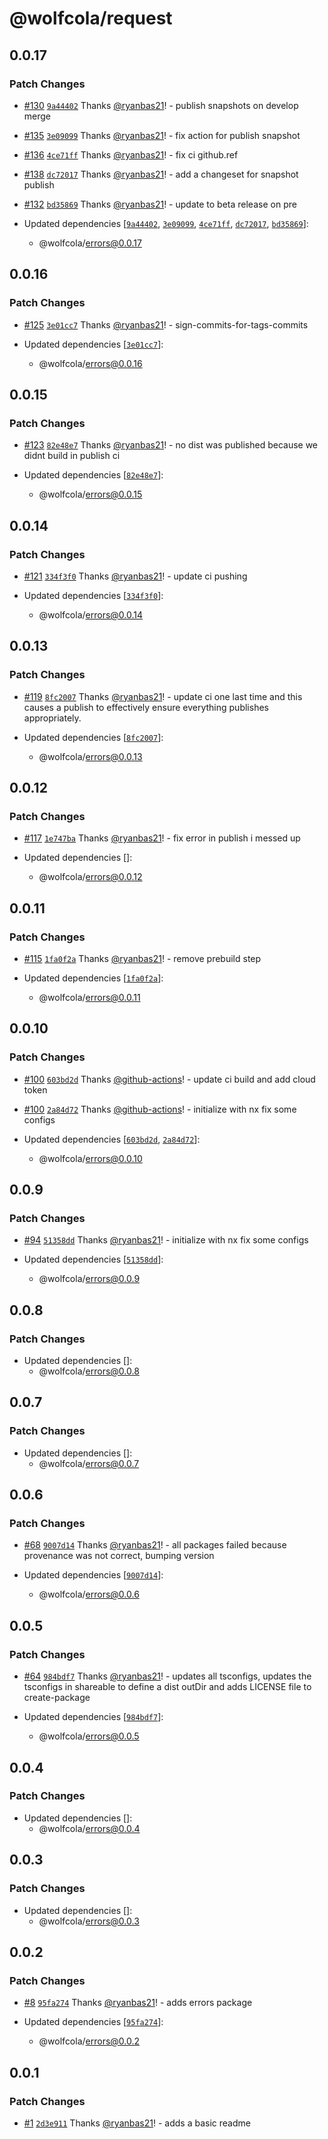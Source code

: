 # @wolfcola/request

## 0.0.17

### Patch Changes

- [#130](https://github.com/ryanbas21/wolfcola-monorepo/pull/130) [`9a44402`](https://github.com/ryanbas21/wolfcola-monorepo/commit/9a4440238520a7df53dc995295464ea5b84b2aa9) Thanks [@ryanbas21](https://github.com/ryanbas21)! - publish snapshots on develop merge

- [#135](https://github.com/ryanbas21/wolfcola-monorepo/pull/135) [`3e09099`](https://github.com/ryanbas21/wolfcola-monorepo/commit/3e09099a838b89fe65ef3e31d0d1dc608cbb7c95) Thanks [@ryanbas21](https://github.com/ryanbas21)! - fix action for publish snapshot

- [#136](https://github.com/ryanbas21/wolfcola-monorepo/pull/136) [`4ce71ff`](https://github.com/ryanbas21/wolfcola-monorepo/commit/4ce71ffa89d18fdef14e839310655f3917826853) Thanks [@ryanbas21](https://github.com/ryanbas21)! - fix ci github.ref

- [#138](https://github.com/ryanbas21/wolfcola-monorepo/pull/138) [`dc72017`](https://github.com/ryanbas21/wolfcola-monorepo/commit/dc720172bd6ddce4223a2531710f2ff79f53cb8a) Thanks [@ryanbas21](https://github.com/ryanbas21)! - add a changeset for snapshot publish

- [#132](https://github.com/ryanbas21/wolfcola-monorepo/pull/132) [`bd35869`](https://github.com/ryanbas21/wolfcola-monorepo/commit/bd358694a51db93f71b04d4daf0d8b75aa76530a) Thanks [@ryanbas21](https://github.com/ryanbas21)! - update to beta release on pre

- Updated dependencies [[`9a44402`](https://github.com/ryanbas21/wolfcola-monorepo/commit/9a4440238520a7df53dc995295464ea5b84b2aa9), [`3e09099`](https://github.com/ryanbas21/wolfcola-monorepo/commit/3e09099a838b89fe65ef3e31d0d1dc608cbb7c95), [`4ce71ff`](https://github.com/ryanbas21/wolfcola-monorepo/commit/4ce71ffa89d18fdef14e839310655f3917826853), [`dc72017`](https://github.com/ryanbas21/wolfcola-monorepo/commit/dc720172bd6ddce4223a2531710f2ff79f53cb8a), [`bd35869`](https://github.com/ryanbas21/wolfcola-monorepo/commit/bd358694a51db93f71b04d4daf0d8b75aa76530a)]:
  - @wolfcola/errors@0.0.17

## 0.0.16

### Patch Changes

- [#125](https://github.com/ryanbas21/wolfcola-monorepo/pull/125) [`3e01cc7`](https://github.com/ryanbas21/wolfcola-monorepo/commit/3e01cc76e4f7b3cb76f0256036b05215444fa9de) Thanks [@ryanbas21](https://github.com/ryanbas21)! - sign-commits-for-tags-commits

- Updated dependencies [[`3e01cc7`](https://github.com/ryanbas21/wolfcola-monorepo/commit/3e01cc76e4f7b3cb76f0256036b05215444fa9de)]:
  - @wolfcola/errors@0.0.16

## 0.0.15

### Patch Changes

- [#123](https://github.com/ryanbas21/wolfcola-monorepo/pull/123) [`82e48e7`](https://github.com/ryanbas21/wolfcola-monorepo/commit/82e48e7b41cea84b10252d9d662624971009593f) Thanks [@ryanbas21](https://github.com/ryanbas21)! - no dist was published because we didnt build in publish ci

- Updated dependencies [[`82e48e7`](https://github.com/ryanbas21/wolfcola-monorepo/commit/82e48e7b41cea84b10252d9d662624971009593f)]:
  - @wolfcola/errors@0.0.15

## 0.0.14

### Patch Changes

- [#121](https://github.com/ryanbas21/wolfcola-monorepo/pull/121) [`334f3f0`](https://github.com/ryanbas21/wolfcola-monorepo/commit/334f3f0ca68ec9b8d669b9475fbfd522932161ea) Thanks [@ryanbas21](https://github.com/ryanbas21)! - update ci pushing

- Updated dependencies [[`334f3f0`](https://github.com/ryanbas21/wolfcola-monorepo/commit/334f3f0ca68ec9b8d669b9475fbfd522932161ea)]:
  - @wolfcola/errors@0.0.14

## 0.0.13

### Patch Changes

- [#119](https://github.com/ryanbas21/wolfcola-monorepo/pull/119) [`8fc2007`](https://github.com/ryanbas21/wolfcola-monorepo/commit/8fc20070b9053ddc8b0f1838c260531bbd7d3a90) Thanks [@ryanbas21](https://github.com/ryanbas21)! - update ci one last time and this causes a publish to effectively ensure everything publishes appropriately.

- Updated dependencies [[`8fc2007`](https://github.com/ryanbas21/wolfcola-monorepo/commit/8fc20070b9053ddc8b0f1838c260531bbd7d3a90)]:
  - @wolfcola/errors@0.0.13

## 0.0.12

### Patch Changes

- [#117](https://github.com/ryanbas21/wolfcola-monorepo/pull/117) [`1e747ba`](https://github.com/ryanbas21/wolfcola-monorepo/commit/1e747baea558b58ea33a4e70494e09aae1dbf962) Thanks [@ryanbas21](https://github.com/ryanbas21)! - fix error in publish i messed up

- Updated dependencies []:
  - @wolfcola/errors@0.0.12

## 0.0.11

### Patch Changes

- [#115](https://github.com/ryanbas21/wolfcola-monorepo/pull/115) [`1fa0f2a`](https://github.com/ryanbas21/wolfcola-monorepo/commit/1fa0f2a26c748dcdb0428be1917b5e8419b40785) Thanks [@ryanbas21](https://github.com/ryanbas21)! - remove prebuild step

- Updated dependencies [[`1fa0f2a`](https://github.com/ryanbas21/wolfcola-monorepo/commit/1fa0f2a26c748dcdb0428be1917b5e8419b40785)]:
  - @wolfcola/errors@0.0.11

## 0.0.10

### Patch Changes

- [#100](https://github.com/ryanbas21/wolfcola-monorepo/pull/100) [`603bd2d`](https://github.com/ryanbas21/wolfcola-monorepo/commit/603bd2d14b608bbe67307f89f7ca94470e3c4628) Thanks [@github-actions](https://github.com/apps/github-actions)! - update ci build and add cloud token

- [#100](https://github.com/ryanbas21/wolfcola-monorepo/pull/100) [`2a84d72`](https://github.com/ryanbas21/wolfcola-monorepo/commit/2a84d727d34ee09b2dc3e680a8b63da1d9bd0c1f) Thanks [@github-actions](https://github.com/apps/github-actions)! - initialize with nx fix some configs

- Updated dependencies [[`603bd2d`](https://github.com/ryanbas21/wolfcola-monorepo/commit/603bd2d14b608bbe67307f89f7ca94470e3c4628), [`2a84d72`](https://github.com/ryanbas21/wolfcola-monorepo/commit/2a84d727d34ee09b2dc3e680a8b63da1d9bd0c1f)]:
  - @wolfcola/errors@0.0.10

## 0.0.9

### Patch Changes

- [#94](https://github.com/ryanbas21/wolfcola-monorepo/pull/94) [`51358dd`](https://github.com/ryanbas21/wolfcola-monorepo/commit/51358dd3166d2bfa707c1e2655da24d76a9e7f1c) Thanks [@ryanbas21](https://github.com/ryanbas21)! - initialize with nx fix some configs

- Updated dependencies [[`51358dd`](https://github.com/ryanbas21/wolfcola-monorepo/commit/51358dd3166d2bfa707c1e2655da24d76a9e7f1c)]:
  - @wolfcola/errors@0.0.9

## 0.0.8

### Patch Changes

- Updated dependencies []:
  - @wolfcola/errors@0.0.8

## 0.0.7

### Patch Changes

- Updated dependencies []:
  - @wolfcola/errors@0.0.7

## 0.0.6

### Patch Changes

- [#68](https://github.com/ryanbas21/wolfcola-monorepo/pull/68) [`9007d14`](https://github.com/ryanbas21/wolfcola-monorepo/commit/9007d140087d9337d5fc47c4990ea917c472cf5e) Thanks [@ryanbas21](https://github.com/ryanbas21)! - all packages failed because provenance was not correct, bumping version

- Updated dependencies [[`9007d14`](https://github.com/ryanbas21/wolfcola-monorepo/commit/9007d140087d9337d5fc47c4990ea917c472cf5e)]:
  - @wolfcola/errors@0.0.6

## 0.0.5

### Patch Changes

- [#64](https://github.com/ryanbas21/wolfcola-monorepo/pull/64) [`984bdf7`](https://github.com/ryanbas21/wolfcola-monorepo/commit/984bdf7710b100bfd42a8ef6379241b17b8c3c20) Thanks [@ryanbas21](https://github.com/ryanbas21)! - updates all tsconfigs, updates the tsconfigs in shareable to define a dist outDir and adds LICENSE file to create-package

- Updated dependencies [[`984bdf7`](https://github.com/ryanbas21/wolfcola-monorepo/commit/984bdf7710b100bfd42a8ef6379241b17b8c3c20)]:
  - @wolfcola/errors@0.0.5

## 0.0.4

### Patch Changes

- Updated dependencies []:
  - @wolfcola/errors@0.0.4

## 0.0.3

### Patch Changes

- Updated dependencies []:
  - @wolfcola/errors@0.0.3

## 0.0.2

### Patch Changes

- [#8](https://github.com/ryanbas21/wolfcola-monorepo/pull/8) [`95fa274`](https://github.com/ryanbas21/wolfcola-monorepo/commit/95fa274f6166f20cbccf0bc7cb5d3895f77bb048) Thanks [@ryanbas21](https://github.com/ryanbas21)! - adds errors package

- Updated dependencies [[`95fa274`](https://github.com/ryanbas21/wolfcola-monorepo/commit/95fa274f6166f20cbccf0bc7cb5d3895f77bb048)]:
  - @wolfcola/errors@0.0.2

## 0.0.1

### Patch Changes

- [#1](https://github.com/ryanbas21/wolfcola-monorepo/pull/1) [`2d3e911`](https://github.com/ryanbas21/wolfcola-monorepo/commit/2d3e9118d032df83222262603e0b6c796369ffb9) Thanks [@ryanbas21](https://github.com/ryanbas21)! - adds a basic readme
